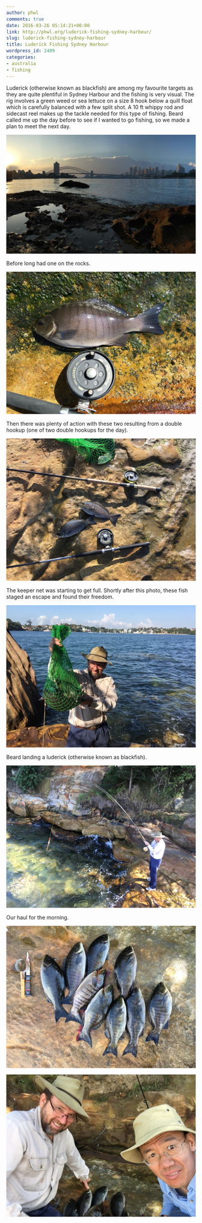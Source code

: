 ```yaml
---
author: phwl
comments: true
date: 2016-03-26 05:14:21+00:00
link: http://phwl.org/luderick-fishing-sydney-harbour/
slug: luderick-fishing-sydney-harbour
title: Luderick Fishing Sydney Harbour
wordpress_id: 2409
categories:
- australia
- fishing
---
```


Luderick (otherwise known as blackfish) are among my favourite targets as they are quite plentiful in Sydney Harbour and the fishing is very visual. The rig involves a green weed or sea lettuce on a size 8 hook below a quill float which is carefully balanced with a few split shot. A 10 ft whippy rod and sidecast reel makes up the tackle needed for this type of fishing. Beard called me up the day before to see if I wanted to go fishing, so we made a plan to meet the next day.

[![IMG_6937](/assets/images/2016/03/IMG_6937.jpg)](/assets/images/2016/03/IMG_6937.jpg)

<!-- more -->

Before long had one on the rocks.

[![IMG_6945](/assets/images/2016/03/IMG_6945.jpg)](/assets/images/2016/03/IMG_6945.jpg)

Then there was plenty of action with these two resulting from a double hookup (one of two double hookups for the day).

![IMG_6944](/assets/images/2016/03/IMG_6944.jpg)

The keeper net was starting to get full. Shortly after this photo, these fish staged an escape and found their freedom.

[![IMG_6947](/assets/images/2016/03/IMG_6947.jpg)](/assets/images/2016/03/IMG_6947.jpg)

Beard landing a luderick (otherwise known as blackfish).

[![IMG_6949](/assets/images/2016/03/IMG_6949.jpg)](/assets/images/2016/03/IMG_6949.jpg)

Our haul for the morning.

[![IMG_6951](/assets/images/2016/03/IMG_6951.jpg)](/assets/images/2016/03/IMG_6951.jpg)

[![IMG_6952](/assets/images/2016/03/IMG_6952.jpg)](/assets/images/2016/03/IMG_6952.jpg)


